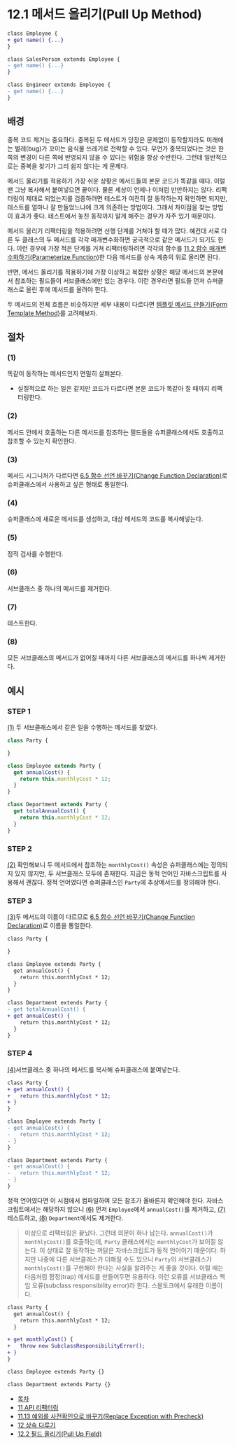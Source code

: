 # 12.1 메서드 올리기(Pull Up Method)
``` diff
class Employee {
+ get name() {...}
}

class SalesPerson extends Employee {
- get name() {...}
}

class Engineer extends Employee {
- get name() {...}
}
```

## 배경
중복 코드 제거는 중요하다. 중복된 두 메서드가 당장은 문제없이 동작할지라도 미래에는 벌레(bug)가 꼬이는 음식물 쓰레기로 전락할 수 있다. 무언가 중복되었다는 것은 한쪽의 변경이 다른 쪽에 반영되지 않을 수 있다는 위험을 항상 수반한다. 그런데 일반적으로는 중복을 찾기가 그리 쉽지 않다는 게 문제다.

메서드 올리기를 적용하기 가장 쉬운 상황은 메서드들의 본문 코드가 똑같을 때다. 이럴 땐 그냥 복사해서 붙여넣으면 끝이다. 물론 세상이 언제나 이처럼 만만하지는 않다. 리팩터링이 제대로 되었는지를 검증하려면 테스트가 여전히 잘 동작하는지 확인하면 되지만, 테스트를 얼마나 잘 만들었느냐에 크게 의존하는 방법이다. 그래서 차이점을 찾는 방법이 효과가 좋다. 테스트에서 놓친 동작까지 알게 해주는 경우가 자주 있기 때문이다.

메서드 올리기 리팩터링을 적용하려면 선행 단계를 거쳐야 할 때가 많다. 예컨대 서로 다른 두 클래스의 두 메서드를 각각 매개변수화하면 궁극적으로 같은 메서드가 되기도 한다. 이런 경우에 가장 적은 단계를 거쳐 리팩터링하려면 각각의 함수를 [11.2 함수 매개변수화하기(Parameterize Function)](https://github.com/wonder13662/refactoring-v2/blob/writing/chapter11/11-2.md)한 다음 메서드를 상속 계층의 위로 올리면 된다.

반면, 메서드 올리기를 적용하기에 가장 이상하고 복잡한 상황은 해당 메서드의 본문에서 참조하는 필드들이 서브클래스에만 있는 경우다. 이런 경우라면 필드들 먼저 슈퍼클래스로 올린 후에 메서드를 올려야 한다.

두 메서드의 전체 흐름은 비슷하지만 세부 내용이 다르다면 [템플릿 메서드 만들기(Form Template Method)](https://refactoring.com/catalog/formTemplateMethod.html)를 고려해보자.

## 절차
### (1)
똑같이 동작하는 메서드인지 면밀히 살펴본다.
- 실질적으로 하는 일은 같지만 코드가 다르다면 본문 코드가 똑같아 질 때까지 리팩터링한다.
### (2)
메서드 안에서 호출하는 다른 메서드를 참조하는 필드들을 슈퍼클래스에서도 호출하고 참조할 수 있는지 확인한다.
### (3)
메서드 시그니처가 다르다면 [6.5 함수 선언 바꾸기(Change Function Declaration)](https://github.com/wonder13662/refactoring-v2/blob/writing/chapter06/6-5.md)로 슈퍼클래스에서 사용하고 싶은 형태로 통일한다. 
### (4)
슈퍼클래스에 새로운 메서드를 생성하고, 대상 메서드의 코드를 복사해넣는다.
### (5)
정적 검사를 수행한다.
### (6)
서브클래스 중 하나의 메서드를 제거한다.
### (7)
테스트한다.
### (8)
모든 서브클래스의 메서드가 없어질 때까지 다른 서브클래스의 메서드를 하나씩 제거한다.
## 예시
### STEP 1
[(1)](https://github.com/wonder13662/refactoring-v2/blob/writing/chapter12/12-1.md#1) 두 서브클래스에서 같은 일을 수행하는 메서드를 찾았다.
```javascript
class Party {

}

class Employee extends Party {
  get annualCost() {
    return this.monthlyCost * 12;
  }
}

class Department extends Party {
  get totalAnnualCost() {
    return this.monthlyCost * 12;
  }
}
```
### STEP 2
[(2)](https://github.com/wonder13662/refactoring-v2/blob/writing/chapter12/12-1.md#2) 확인해보니 두 메서드에서 참조하는 `monthlyCost()` 속성은 슈퍼클래스에는 정의되지 있지 않지만, 두 서브클래스 모두에 존재한다. 지금은 동적 언어인 자바스크립트를 사용해서 괜찮다. 정적 언어였다면 슈퍼클래스인 `Party`에 추상메서드를 정의해야 한다.
### STEP 3
[(3)](https://github.com/wonder13662/refactoring-v2/blob/writing/chapter12/12-1.md#3)두 메서드의 이름이 다르므로 [6.5 함수 선언 바꾸기(Change Function Declaration)](https://github.com/wonder13662/refactoring-v2/blob/writing/chapter06/6-5.md)로 이름을 통일한다.
```diff
class Party {

}

class Employee extends Party {
  get annualCost() {
    return this.monthlyCost * 12;
  }
}

class Department extends Party {
- get totalAnnualCost() {
+ get annualCost() {
    return this.monthlyCost * 12;
  }
}
```
### STEP 4
[(4)](https://github.com/wonder13662/refactoring-v2/blob/writing/chapter12/12-1.md#4)서브클래스 중 하나의 메서드를 복사해 슈퍼클래스에 붙여넣는다.
```diff
class Party {
+ get annualCost() {
+   return this.monthlyCost * 12;
+ }
}

class Employee extends Party {
- get annualCost() {
-   return this.monthlyCost * 12;
- }
}

class Department extends Party {
- get annualCost() {
-   return this.monthlyCost * 12;
- }
}
```
정적 언어였다면 이 시점에서 컴파일하여 모든 참조가 올바른지 확인해야 한다. 자바스크립트에서는 해당하지 않으니 [(6)](https://github.com/wonder13662/refactoring-v2/blob/writing/chapter12/12-1.md#6) 먼저 `Employee`에서 `annualCost()`를 제거하고, [(7)](https://github.com/wonder13662/refactoring-v2/blob/writing/chapter12/12-1.md#7) 테스트하고, [(8)](https://github.com/wonder13662/refactoring-v2/blob/writing/chapter12/12-1.md#8) `Department`에서도 제거한다.

> 이상으로 리팩터링은 끝났다. 그런데 의문이 하나 남는다. `annualCost()`가 `monthlyCost()`를 호출하는데, `Party` 클래스에서는 `monthlyCost`가 보이질 않는다. 이 상태로 잘 동작하는 까닭은 자바스크립트가 동적 언어이기 때문이다. 하지만 나중에 다른 서브클래스가 더해질 수도 있으니 `Party`의 서브클래스가 `monthlyCost()`를 구현해야 한다는 사실을 알려주는 게 좋을 것이다. 이럴 때는 다음처럼 함정(trap) 메서드를 만들어두면 유용하다. 이런 오류를 서브클래스 책임 오류(subclass responsibility error)라 한다. 스몰토크에서 유래한 이름이다.
```diff
class Party {
  get annualCost() {
    return this.monthlyCost * 12;
  }

+ get monthlyCost() {
+   throw new SubclassResponsibilityError();
+ }  
}

class Employee extends Party {}

class Department extends Party {}
```

- [목차](https://github.com/wonder13662/refactoring-v2/blob/writing)
- [11 API 리팩터링](https://github.com/wonder13662/refactoring-v2/blob/writing/chapter11)
- [11.13 예외를 사전확인으로 바꾸기(Replace Exception with Precheck)](https://github.com/wonder13662/refactoring-v2/blob/writing/chapter11/11-13.md)
- [12 상속 다루기](https://github.com/wonder13662/refactoring-v2/blob/writing/chapter12)
- [12.2 필드 올리기(Pull Up Field)](https://github.com/wonder13662/refactoring-v2/blob/writing/chapter12/12-2.md)
